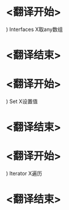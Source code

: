 
# <翻译开始>
) Interfaces
X取any数组
# <翻译结束>

# <翻译开始>
) Set
X设置值
# <翻译结束>

# <翻译开始>
) Iterator
X遍历
# <翻译结束>
